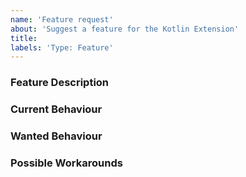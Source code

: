 ```yaml
---
name: 'Feature request'
about: 'Suggest a feature for the Kotlin Extension'
title:
labels: 'Type: Feature'
---
```


<!-- Please use markdown (https://guides.github.com/features/mastering-markdown/) semantics throughout the feature description. -->

### Feature Description

<!-- 
    Please provide a description of the feature you envision.
    For example (pseudo-)code snippets showing what it might look like help us understand your suggestion better. 
-->

### Current Behaviour

<!-- Please share the current behaviour of the Kotlin Extension around this topic, if applicable. -->

### Wanted Behaviour

<!-- Please describe the desired outcome through the Kotlin Extension around the suggested feature. -->

### Possible Workarounds

<!-- If applicable, share any workarounds for the described feature. -->
